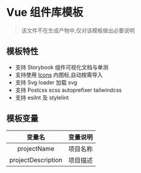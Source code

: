 # Vue 组件库模板
> 该文件不在生成产物中,仅对该模板做出必要说明

## 模板特性
* 支持 Storybook 组件可视化文档与单测
* 支持使用 [Icons](https://icon-sets.iconify.design/) 内图标,自动按需导入
* 支持 Svg loader 加载 svg
* 支持 Postcss scss autoprefixer tailwindcss
* 支持 esilnt 及 stylelint

## 模板变量

|       变量名       | 变量说明 |
| :----------------: | :------: |
|    projectName     | 项目名称 |
| projectDescription | 项目描述 |
